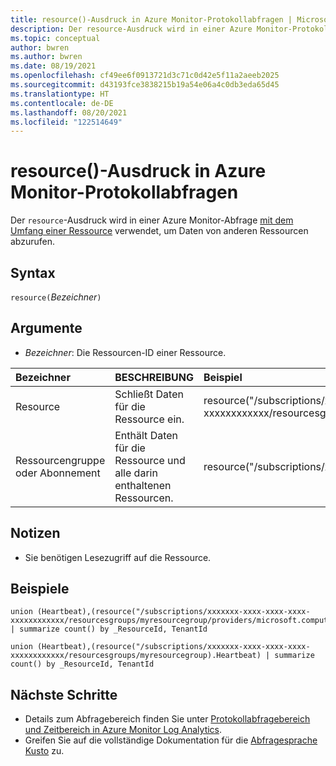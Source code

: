 ```yaml
---
title: resource()-Ausdruck in Azure Monitor-Protokollabfragen | Microsoft-Dokumentation
description: Der resource-Ausdruck wird in einer Azure Monitor-Protokollabfrage mit Ressourcenschwerpunkt verwendet, um Daten von mehreren Ressourcen abzurufen.
ms.topic: conceptual
author: bwren
ms.author: bwren
ms.date: 08/19/2021
ms.openlocfilehash: cf49ee6f0913721d3c71c0d42e5f11a2aeeb2025
ms.sourcegitcommit: d43193fce3838215b19a54e06a4c0db3eda65d45
ms.translationtype: HT
ms.contentlocale: de-DE
ms.lasthandoff: 08/20/2021
ms.locfileid: "122514649"
---
```

# <a name="resource-expression-in-azure-monitor-log-query"></a>resource()-Ausdruck in Azure Monitor-Protokollabfragen

Der `resource`-Ausdruck wird in einer Azure Monitor-Abfrage [mit dem Umfang einer Ressource](scope.md#query-scope) verwendet, um Daten von anderen Ressourcen abzurufen. 


## <a name="syntax"></a>Syntax

`resource(`*Bezeichner*`)`

## <a name="arguments"></a>Argumente

- *Bezeichner*: Die Ressourcen-ID einer Ressource.

| Bezeichner | BESCHREIBUNG | Beispiel
|:---|:---|:---|
| Resource | Schließt Daten für die Ressource ein. | resource("/subscriptions/xxxxxxx-xxxx-xxxx-xxxx-xxxxxxxxxxxx/resourcesgroups/myresourcegroup/providers/microsoft.compute/virtualmachines/myvm") |
| Ressourcengruppe oder Abonnement | Enthält Daten für die Ressource und alle darin enthaltenen Ressourcen.  | resource("/subscriptions/xxxxxxx-xxxx-xxxx-xxxx-xxxxxxxxxxxx/resourcesgroups/myresourcegroup) |


## <a name="notes"></a>Notizen

* Sie benötigen Lesezugriff auf die Ressource.


## <a name="examples"></a>Beispiele

```Kusto
union (Heartbeat),(resource("/subscriptions/xxxxxxx-xxxx-xxxx-xxxx-xxxxxxxxxxxx/resourcesgroups/myresourcegroup/providers/microsoft.compute/virtualmachines/myvm").Heartbeat) | summarize count() by _ResourceId, TenantId
```
```Kusto
union (Heartbeat),(resource("/subscriptions/xxxxxxx-xxxx-xxxx-xxxx-xxxxxxxxxxxx/resourcesgroups/myresourcegroup).Heartbeat) | summarize count() by _ResourceId, TenantId
```


## <a name="next-steps"></a>Nächste Schritte

- Details zum Abfragebereich finden Sie unter [Protokollabfragebereich und Zeitbereich in Azure Monitor Log Analytics](scope.md).
- Greifen Sie auf die vollständige Dokumentation für die [Abfragesprache Kusto](/azure/kusto/query/) zu.
